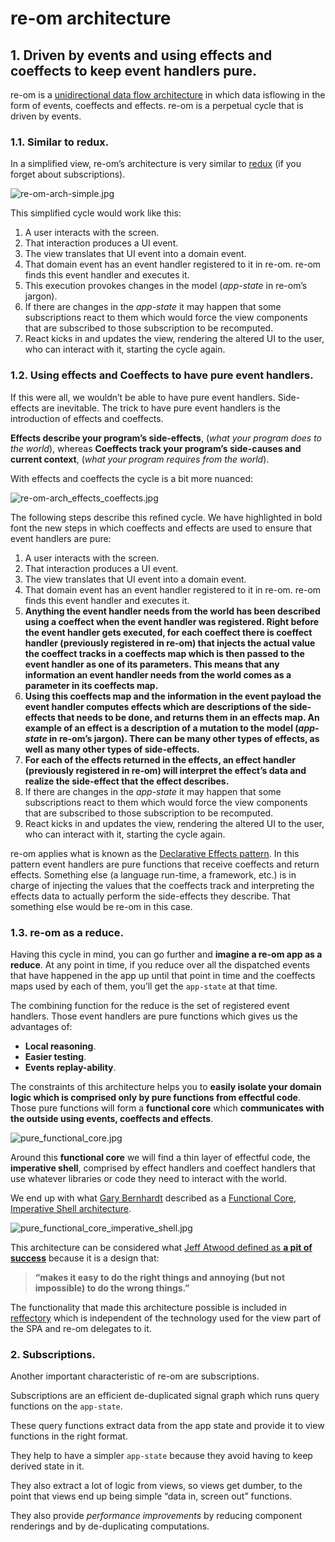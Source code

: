 # re-om architecture

## 1. Driven by events and using effects and coeffects to keep event handlers pure.
re-om is a [unidirectional data flow architecture](https://staltz.com/unidirectional-user-interface-architectures.html) in which data isflowing in the form of events, coeffects and effects. re-om is a perpetual cycle that is driven by events.

### 1.1. Similar to redux.
In a simplified view, re-om’s architecture is very similar to [redux](https://redux.js.org/basics/dataflow) (if you forget about subscriptions).

![re-om-arch-simple.jpg](imgs/re-om-arch-simple.jpg)

This simplified cycle would work like this:

1. A user interacts with the screen.
2. That interaction produces a UI event.
3. The view translates that UI event into a domain event.
4. That domain event has an event handler registered to it in re-om. re-om finds this event handler and executes it.
5. This execution provokes changes in the model (*app-state* in re-om’s jargon).
6. If there are changes in the *app-state* it may happen that some subscriptions react to them which would force the view components that are subscribed to those subscription to be recomputed.
7. React kicks in and updates the view, rendering the altered UI to the user, who can interact with it, starting the cycle again.

### 1.2. Using effects and Coeffects to have pure event handlers.
If this were all, we wouldn’t be able to have pure event handlers. Side-effects are inevitable. The trick to have pure event handlers is the introduction of effects and coeffects.

**Effects describe your program’s side-effects**, (*what your program does to the world*), whereas
**Coeffects track your program’s side-causes and current context**, (*what your program requires from the world*).

With effects and coeffects the cycle is a bit more nuanced:

![re-om-arch_effects_coeffects.jpg](imgs/re-om-arch_effects_coeffects.jpg)

The following steps describe this refined cycle. We have highlighted in bold font the new steps in which coeffects and effects are used to ensure that event handlers are pure:

1. A user interacts with the screen.
2. That interaction produces a UI event.
3. The view translates that UI event into a domain event.
4. That domain event has an event handler registered to it in re-om. re-om finds this event handler and executes it.
5. **Anything the event handler needs from the world has been described using a coeffect when the event handler was registered. Right before the event handler gets executed, for each coeffect there is coeffect handler (previously registered in re-om) that injects the actual value the coeffect tracks in a coeffects map which is then passed to the event handler as one of its parameters. This means that any information an event handler needs from the world comes as a parameter in its coeffects map.**
6. **Using this coeffects map and the information in the event payload the event handler computes effects which are descriptions of the side-effects that needs to be done, and returns them in an effects map. An example of an effect is a description of a mutation to the model (*app-state* in re-om’s jargon). There can be many other types of effects, as well as many other types of side-effects.**
7. **For each of the effects returned in the effects, an effect handler (previously registered in re-om) will interpret the effect’s data and realize the side-effect that the effect describes.**
8. If there are changes in the *app-state* it may happen that some subscriptions react to them which would force the view components that are subscribed to those subscription to be recomputed.
9. React kicks in and updates the view, rendering the altered UI to the user, who can interact with it, starting the cycle again.

re-om applies what is known as the [Declarative Effects pattern](https://www.youtube.com/watch?v=6EdXaWfoslc). In this pattern event handlers are pure functions that receive coeffects and return effects. Something else (a language run-time, a framework, etc.) is in charge of injecting the values that the coeffects track and interpreting the effects data to actually perform the side-effects they describe. That something else would be re-om in this case.

### 1.3. re-om as a reduce.
Having this cycle in mind, you can go further and **imagine a re-om app as a reduce**.
At any point in time, if you reduce over all the dispatched events that have happened in the app up until that point in time and the coeffects maps used by each of them, you’ll get the `app-state` at that time.

The combining function for the reduce is the set of registered event handlers. Those event handlers are pure functions which gives us the advantages of:

* **Local reasoning**.
* **Easier testing**.
* **Events replay-ability**.

The constraints of this architecture helps you to **easily isolate your domain logic which is comprised only by pure functions from effectful code**. Those pure functions will form a **functional core** which **communicates with the outside using events, coeffects and effects**.

![pure_functional_core.jpg](imgs/pure_functional_core.jpg)

Around this **functional core** we will find a thin layer of effectful code, the **imperative shell**, comprised by effect handlers and coeffect handlers that use whatever libraries or code they need to interact with the world.

We end up with what [Gary Bernhardt](https://www.destroyallsoftware.com/screencasts) described as a [Functional Core, Imperative Shell architecture]( https://www.destroyallsoftware.com/talks/boundaries).

![pure_functional_core_imperative_shell.jpg](imgs/pure_functional_core_imperative_shell.jpg)

This architecture can be considered what [Jeff Atwood defined as **a pit of success**](https://blog.codinghorror.com/falling-into-the-pit-of-success/) because it is a design that:

> **“makes it easy to do the right things and annoying (but not impossible) to do the wrong things.”**

The functionality that made this architecture possible is included in [reffectory](https://github.com/GreenPowerMonitor/reffectory) which is independent of the technology used for the view part of the SPA and re-om delegates to it.

### 2. Subscriptions.
Another important characteristic of re-om are subscriptions.

Subscriptions are an efficient de-duplicated signal graph which runs query functions on the `app-state`.

These query functions extract data from the app state and provide it to view functions in the right format.

They help to have a simpler `app-state` because they avoid having to keep derived state in it.

They also extract a lot of logic from views, so views get dumber, to the point that views end up being simple “data in, screen out” functions.

They also provide _performance improvements_ by reducing component renderings and by de-duplicating computations.
